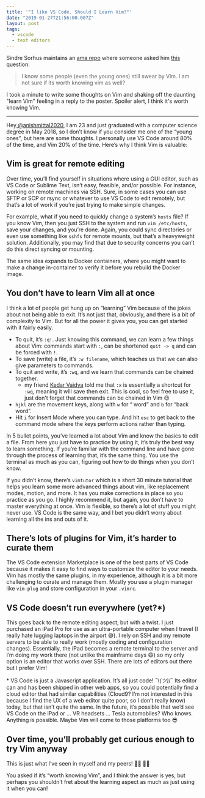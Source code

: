 ```yaml
---
title: '"I like VS Code. Should I Learn Vim?"'
date: "2019-01-27T21:56:00.007Z"
layout: post
tags:
  - vscode
  - text editors
---
```


Sindre Sorhus maintains an [ama repo](https://github.com/sindresorhus/ama/) where someone asked him [this](https://github.com/sindresorhus/ama/issues/568) question:

> I know some people (even the young ones) still swear by Vim. I am not sure if its worth knowing vim as well?

I took a minute to write some thoughts on Vim and shaking off the daunting
"learn Vim" feeling in a reply to the poster. Spoiler alert, I think it's worth knowing Vim.

---

Hey[ @anishmittal2020](https://github.com/anishmittal2020), I am 23 and just graduated with a computer science degree in May 2018, so I don’t know if you consider me one of the “young ones”, but here are some thoughts. I personally use VS Code around 80% of the time, and Vim 20% of the time. Here’s why I think Vim is valuable:

## Vim is great for remote editing

Over time, you’ll find yourself in situations where using a GUI editor, such as VS Code or Sublime Text, isn’t easy, feasible, and/or possible. For instance, working on remote machines via SSH. Sure, in some cases you can use SFTP or SCP or rsync or whatever to use VS Code to edit remotely, but that’s a lot of work if you’re just trying to make simple changes.

For example, what if you need to quickly change a system’s `hosts` file? If you know Vim, then you just SSH to the system and run `vim /etc/hosts`, save your changes, and you’re done. Again, you could sync directories or even use something like `sshfs` for remote mounts, but that’s a heavyweight solution. Additionally, you may find that due to security concerns you can’t do this direct syncing or mounting.

The same idea expands to Docker containers, where you might want to make a change in-container to verify it before you rebuild the Docker image.

## You don’t have to learn Vim all at once

I think a lot of people get hung up on “learning” Vim because of the jokes about not being able to exit. It’s not just that, obviously, and there is a bit of complexity to Vim. But for all the power it gives you, you can get started with it fairly easily.

- To quit, it’s `:q!`. Just knowing this command, we can learn a few things about Vim: commands start with `:`, can be shortened `quit -> q` and can be forced with `!`.
- To save (write) a file, it’s `:w filename`, which teaches us that we can also give parameters to commands.
- To quit and write, it’s `:wq`, and we learn that commands can be chained together.
  - my friend [Kedar Vaidya](http://kedarv.com) told me that `:x` is essentially a shortcut for `:wq`, meaning it will save then exit. This is cool, so feel free to use it, just don't forget that commands can be chained in Vim 😉
- `hjkl` are the movement keys, along with `w` for “ word” and `b` for “back word”.
- Hit `i` for Insert Mode where you can type. And hit `esc` to get back to the command mode where the keys perform actions rather than typing.

In 5 bullet points, you’ve learned a lot about Vim and know the basics to edit a file. From here you just have to practice by using it, it’s truly the best way to learn something. If you’re familiar with the command line and have gone through the process of learning that, it’s the same thing. You use the terminal as much as you can, figuring out how to do things when you don’t know.

If you didn’t know, there’s `vimtutor` which is a short 30 minute tutorial that helps you learn some more advanced things about vim, like replacement modes, motion, and more. It has you make corrections in place so you practice as you go. I highly recommend it, but again, you don’t have to master everything at once. Vim is flexible, so there’s a lot of stuff you might never use. VS Code is the same way, and I bet you didn’t worry about learning all the ins and outs of it.

## There’s lots of plugins for Vim, it’s harder to curate them

The VS Code extension Marketplace is one of the best parts of VS Code because it makes it easy to find ways to customize the editor to your needs. Vim has mostly the same plugins, in my experience, although it is a bit more challenging to curate and manage them. Mostly you use a plugin manager like `vim-plug` and store configuration in your `.vimrc`.

## VS Code doesn’t run everywhere (yet?\*)

This goes back to the remote editing aspect, but with a twist. I just purchased an iPad Pro for use as an ultra-portable computer when I travel (I really hate lugging laptops in the airport 😅). I rely on SSH and my remote servers to be able to really work (mostly coding and configuration changes). Essentially, the iPad becomes a remote terminal to the server and I’m doing my work there (not unlike the mainframe days 😄) so my only option is an editor that works over SSH. There are lots of editors out there but I prefer Vim!

\* VS Code is just a Javascript application. It’s all just code! ¯\\_(ツ)_/¯ Its editor can and has been shipped in other web apps, so you could potentially find a cloud editor that had similar capabilities (Cloud9? I’m not interested in this because I find the UX of a web editor quite poor, so I don’t really know) today, but that isn’t quite the same. In the future, it’s possible that we’d see VS Code on the iPad or ... VR headsets ... Tesla automobiles? Who knows. Anything is possible. Maybe Vim will come to those platforms too 😎

## Over time, you’ll probably get curious enough to try Vim anyway

This is just what I’ve seen in myself and my peers! 👨‍💻 👩‍💻

You asked if it’s “worth knowing Vim”, and I think the answer is yes, but perhaps you shouldn’t fret about the learning aspect as much as just using it when you can!
